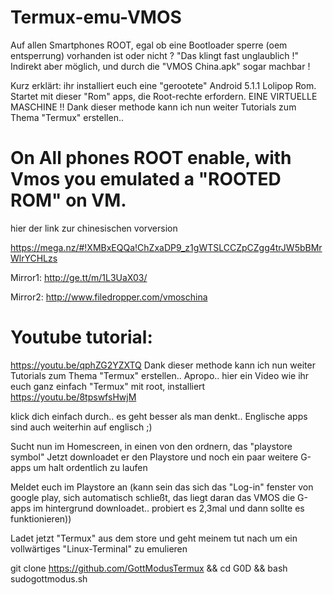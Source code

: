 # Termux-emu-VMOS
Auf allen Smartphones ROOT, egal ob eine Bootloader sperre (oem entsperrung) vorhanden ist oder nicht ?
"Das klingt fast unglaublich !" Indirekt aber möglich, und durch die "VMOS China.apk" sogar machbar !

Kurz erklärt: ihr installiert euch eine "gerootete" Android 5.1.1 Lolipop Rom.
Startet mit dieser "Rom" apps, die Root-rechte erfordern. EINE VIRTUELLE MASCHINE !!
Dank dieser methode kann ich nun weiter Tutorials zum Thema "Termux" erstellen..

# On All phones ROOT enable, with Vmos you emulated a "ROOTED ROM" on VM.

hier der link zur chinesischen vorversion

https://mega.nz/#!XMBxEQQa!ChZxaDP9_z1gWTSLCCZpCZgg4trJW5bBMrWlrYCHLzs

Mirror1:
http://ge.tt/m/1L3UaX03/

Mirror2:
http://www.filedropper.com/vmoschina

# Youtube tutorial:
https://youtu.be/qphZG2YZXTQ
Dank dieser methode kann ich nun weiter Tutorials zum Thema "Termux" erstellen..
Apropo.. hier ein Video wie ihr euch ganz einfach "Termux" mit root, installiert
https://youtu.be/8tpswfsHwjM

klick dich einfach durch.. es geht besser als man denkt..
Englische apps sind auch weiterhin auf englisch ;)

Sucht nun im Homescreen, in einen von den ordnern, das "playstore symbol"
Jetzt downloadet er den Playstore und noch ein paar weitere G-apps um halt ordentlich zu laufen

Meldet euch im Playstore an
(kann sein das sich das "Log-in" fenster von google play, sich automatisch schließt, das liegt daran das VMOS die G-apps im hintergrund downloadet.. probiert es 2,3mal und dann sollte es funktionieren))

Ladet jetzt "Termux" aus dem store und geht meinem tut nach um ein vollwärtiges "Linux-Terminal" zu emulieren

git clone https://github.com/GottModusTermux && cd G0D && bash sudogottmodus.sh

